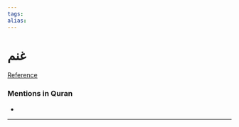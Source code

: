 ```yaml
---
tags: 
alias: 
---
```


# غنم

[Reference](https://corpus.quran.com/concept.jsp?id=sheep)

### Mentions in Quran
- 

---

